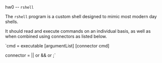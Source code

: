 hw0 -- `rshell`

The `rshell` program is a custom shell designed to mimic most modern day shells.

It should read and execute commands on an individual basis, as well as when combined using connectors as listed below.

`cmd            = executable [argumentList] [connector cmd]

connector      = || or && or ;`
